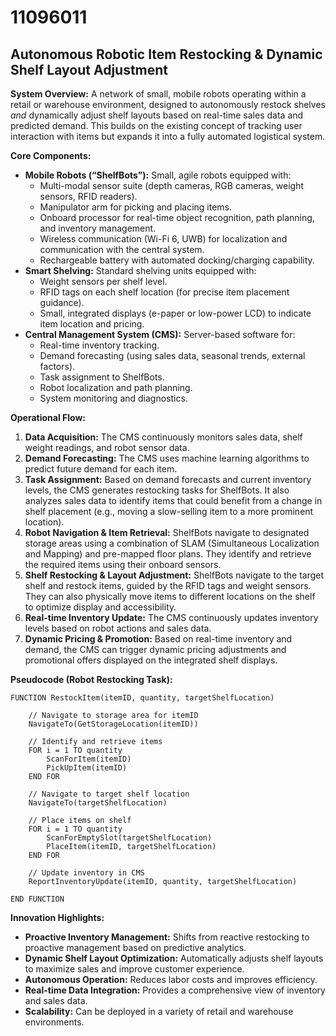 # 11096011

## Autonomous Robotic Item Restocking & Dynamic Shelf Layout Adjustment

**System Overview:** A network of small, mobile robots operating within a retail or warehouse environment, designed to autonomously restock shelves *and* dynamically adjust shelf layouts based on real-time sales data and predicted demand. This builds on the existing concept of tracking user interaction with items but expands it into a fully automated logistical system.

**Core Components:**

*   **Mobile Robots (“ShelfBots”):** Small, agile robots equipped with:
    *   Multi-modal sensor suite (depth cameras, RGB cameras, weight sensors, RFID readers).
    *   Manipulator arm for picking and placing items.
    *   Onboard processor for real-time object recognition, path planning, and inventory management.
    *   Wireless communication (Wi-Fi 6, UWB) for localization and communication with the central system.
    *   Rechargeable battery with automated docking/charging capability.
*   **Smart Shelving:** Standard shelving units equipped with:
    *   Weight sensors per shelf level.
    *   RFID tags on each shelf location (for precise item placement guidance).
    *   Small, integrated displays (e-paper or low-power LCD) to indicate item location and pricing.
*   **Central Management System (CMS):** Server-based software for:
    *   Real-time inventory tracking.
    *   Demand forecasting (using sales data, seasonal trends, external factors).
    *   Task assignment to ShelfBots.
    *   Robot localization and path planning.
    *   System monitoring and diagnostics.

**Operational Flow:**

1.  **Data Acquisition:** The CMS continuously monitors sales data, shelf weight readings, and robot sensor data.
2.  **Demand Forecasting:**  The CMS uses machine learning algorithms to predict future demand for each item.
3.  **Task Assignment:** Based on demand forecasts and current inventory levels, the CMS generates restocking tasks for ShelfBots.  It also analyzes sales data to identify items that could benefit from a change in shelf placement (e.g., moving a slow-selling item to a more prominent location).
4.  **Robot Navigation & Item Retrieval:** ShelfBots navigate to designated storage areas using a combination of SLAM (Simultaneous Localization and Mapping) and pre-mapped floor plans. They identify and retrieve the required items using their onboard sensors.
5.  **Shelf Restocking & Layout Adjustment:**  ShelfBots navigate to the target shelf and restock items, guided by the RFID tags and weight sensors. They can also physically move items to different locations on the shelf to optimize display and accessibility.
6.  **Real-time Inventory Update:**  The CMS continuously updates inventory levels based on robot actions and sales data.
7.  **Dynamic Pricing & Promotion:** Based on real-time inventory and demand, the CMS can trigger dynamic pricing adjustments and promotional offers displayed on the integrated shelf displays.

**Pseudocode (Robot Restocking Task):**

```
FUNCTION RestockItem(itemID, quantity, targetShelfLocation)

    // Navigate to storage area for itemID
    NavigateTo(GetStorageLocation(itemID))

    // Identify and retrieve items
    FOR i = 1 TO quantity
        ScanForItem(itemID)
        PickUpItem(itemID)
    END FOR

    // Navigate to target shelf location
    NavigateTo(targetShelfLocation)

    // Place items on shelf
    FOR i = 1 TO quantity
        ScanForEmptySlot(targetShelfLocation)
        PlaceItem(itemID, targetShelfLocation)
    END FOR

    // Update inventory in CMS
    ReportInventoryUpdate(itemID, quantity, targetShelfLocation)

END FUNCTION
```

**Innovation Highlights:**

*   **Proactive Inventory Management:** Shifts from reactive restocking to proactive management based on predictive analytics.
*   **Dynamic Shelf Layout Optimization:** Automatically adjusts shelf layouts to maximize sales and improve customer experience.
*   **Autonomous Operation:** Reduces labor costs and improves efficiency.
*   **Real-time Data Integration:** Provides a comprehensive view of inventory and sales data.
*   **Scalability:** Can be deployed in a variety of retail and warehouse environments.